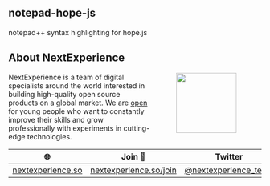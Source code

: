## notepad-hope-js
notepad++ syntax highlighting for hope.js


## About NextExperience

<img align="right" width="120" height="120" src="https://cdn-icons-png.flaticon.com/512/1600/1600856.png" hspace="50">

NextExperience is a team of digital specialists around the world interested in building high-quality open source products on a global market. We are [open](https://codex.so/join) for young people who want to constantly improve their skills and grow professionally with experiments in cutting-edge technologies.

| 🌐 | Join  👋  | Twitter | Instagram |
| -- | -- | -- | -- |
| [nextexperience.so](https://nextexperience.so) | [nextexperience.so/join](https://nextexperience.so/join) |[@nextexperience_team](http://twitter.com/nextexperience_team) | [@nextexperience_team](http://instagram.com/nextexperience_team/) |
